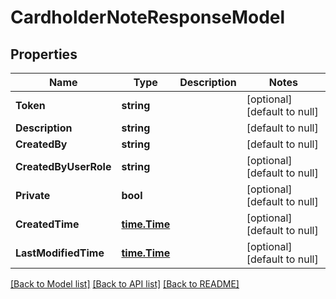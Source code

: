 # CardholderNoteResponseModel

## Properties
Name | Type | Description | Notes
------------ | ------------- | ------------- | -------------
**Token** | **string** |  | [optional] [default to null]
**Description** | **string** |  | [default to null]
**CreatedBy** | **string** |  | [default to null]
**CreatedByUserRole** | **string** |  | [optional] [default to null]
**Private** | **bool** |  | [optional] [default to null]
**CreatedTime** | [**time.Time**](time.Time.md) |  | [optional] [default to null]
**LastModifiedTime** | [**time.Time**](time.Time.md) |  | [optional] [default to null]

[[Back to Model list]](../README.md#documentation-for-models) [[Back to API list]](../README.md#documentation-for-api-endpoints) [[Back to README]](../README.md)


